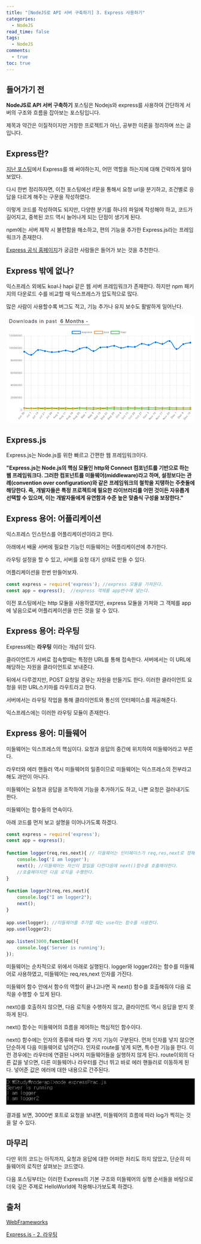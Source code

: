 ```yaml
---
title: "[NodeJS로 API 서버 구축하기] 3. Express 사용하기"
categories:
  - NodeJS
read_time: false
tags:
  - NodeJS
comments:
  - true
toc: true
---
```


## 들어가기 전

__NodeJS로 API 서버 구축하기__ 포스팅은 Nodejs와 express를 사용하여 간단하게 서버의 구조와 흐름을 잡아보는 포스팅입니다.

제목과 약간은 이질적이지만 거창한 프로젝트가 아닌, 공부한 이론을 정리하며 쓰는 글입니다.

## Express란?

[지난 포스팅](https://sangwoo0727.github.io/nodejs/Nodejs-2_Nodeapi/)에서 Express를 왜 써야하는지, 어떤 역할을 하는지에 대해 간략하게 알아보았다.

다시 한번 정리하자면, 이전 포스팅에선 if문을 통해서 요청 url을 분기하고, 조건별로 응답을 다르게 해주는 구문을 작성하였다.

이렇게 코드를 작성하여도 되지만, 다양한 분기를 하나의 파일에 작성해야 하고, 코드가 길어지고, 중복된 코드 역시 늘어나게 되는 단점이 생기게 된다.

npm에는 서버 제작 시 불편함을 해소하고, 편의 기능을 추가한 Express.js라는 프레임워크가 존재한다.

[Express 공식 홈페이지](http://expressjs.com/ko/)가 궁금한 사람들은 들어가 보는 것을 추천한다.

## Express 밖에 없나?

익스프레스 외에도 koa나 hapi 같은 웹 서버 프레임워크가 존재한다. 하지만 npm 패키지의 다운로드 수를 비교할 때 익스프레스가 압도적으로 많다.

많은 사람이 사용할수록 버그도 적고, 기능 추가나 유지 보수도 활발하게 일어난다. 

![](/assets/img/Nodejs/20191219_1.png)



## Express.js

Express.js는 Node.js를 위한 빠르고 간편한 웹 프레임워크이다.

__"Express.js는 Node.js의 핵심 모듈인 http와 Connect 컴포넌트를 기반으로 하는 웹 프레임워크다. 그러한 컴포넌트를 미들웨어(middleware)라고 하며, 설정보다는 관례(convention over configuration)와 같은 프레임워크의 철학을 지탱하는 주춧돌에 해당한다. 즉, 개발자들은 특정 프로젝트에 필요한 라이브러리를 어떤 것이든 자유롭게 선택할 수 있으며, 이는 개발자들에게 유연함과 수준 높은 맞춤식 구성을 보장한다."__

## Express 용어: 어플리케이션

익스프레스 인스턴스를 어플리케이션이라고 한다.

아래에서 배울 서버에 필요한 기능인 미들웨어는 어플리케이션에 추가한다.

라우팅 설정을 할 수 있고, 서버를 요청 대기 상태로 만들 수 있다.

어플리케이션을 한번 만들어보자.

```javascript
const express = require('express'); //express 모듈을 가져온다.
const app = express();  //express 객체를 app변수에 넣는다.
```

이전 포스팅에서는 http 모듈을 사용하였지만, express 모듈을 가져와 그 객체를 app에 넣음으로써 어플리케이션을 만든 것을 알 수 있다.


## Express 용어: 라우팅

Express에는 __라우팅__ 이라는 개념이 있다.

클라이언트가 서버로 접속할때는 특정한 URL를 통해 접속한다. 서버에서는 이 URL에 해당하는 자원을 클라이언트로 보내준다. 

뒤에서 다루겠지만, POST 요청일 경우는 자원을 만들기도 한다. 이러한 클라이언트 요청을 위한 URL스키마를 라우트라고 한다. 

서버에서는 라우팅 작업을 통해 클라이언트와 통신의 인터페이스를 제공해준다.

익스프레스에는 이러한 라우팅 모듈이 존재한다.

## Express 용어: 미들웨어

미들웨어는 익스프레스의 핵심이다. 요청과 응답의 중간에 위치하여 미들웨어라고 부른다.

라우터와 에러 핸들러 역시 미들웨어의 일종이므로 미들웨어는 익스프레스의 전부라고 해도 과언이 아니다.

미들웨어는 요청과 응답을 조작하여 기능을 추가하기도 하고, 나쁜 요청은 걸러내기도 한다.

미들웨어는 함수들의 연속이다.

아래 코드를 먼저 보고 설명을 이어나가도록 하겠다.

```javascript
const express = require('express');
const app = express();

function logger(req,res,next){ // 미들웨어는 인터페이스가 req,res,next로 정해져있다.
    console.log('I am logger');
    next(); //미들웨어는 자신이 할일을 다한다음에 next()함수를 호출해야한다.
    //호출해야지만 다음 로직을 수행한다. 
}

function logger2(req,res,next){
    console.log("I am logger2");
    next();
}

app.use(logger); //미들웨어를 추가할 때는 use라는 함수를 사용한다.
app.use(logger2);

app.listen(3000,function(){
    console.log('Server is running');
});
```

미들웨어는 순차적으로 위에서 아래로 실행된다. logger와 logger2라는 함수를 미들웨어로 사용하였고, 미들웨어는 req,res,next 인자를 가진다.

미들웨어 함수 안에서 함수의 역할이 끝나고나면 꼭 next() 함수를 호출해줘야 다음 로직을 수행할 수 있게 된다.

next()를 호출하지 않으면, 다음 로직을 수행하지 않고, 클라이언트 역시 응답을 받지 못하게 된다.

next() 함수는 미들웨어의 흐름을 제어하는 핵심적인 함수이다.

next() 함수에는 인자의 종류에 따라 몇 가지 기능이 구분된다. 먼저 인자를 넣지 않으면 단순하게 다음 미들웨어로 넘어간다. 인자로 route를 넣게 되면, 특수한 기능을 한다. 이런 경우에는 라우터에 연결된 나머지 미들웨어들을 실행하지 않게 된다. route이외의 다른 값을 넣으면, 다른 미들웨어나 라우터를 건너 뛰고 바로 에러 핸들러로 이동하게 된다. 넣어준 값은 에러에 대한 내용으로 간주된다.

![](/assets/img/Nodejs/20191220_1.png)

결과를 보면, 3000번 포트로 요청을 보내면, 미들웨어의 흐름에 따라 log가 찍히는 것을 알 수 있다.

## 마무리

다만 위의 코드는 아직까지, 요청과 응답에 대한 어떠한 처리도 하지 않았고, 단순히 미들웨어의 로직만 살펴보는 코드였다. 

다음 포스팅부터는 이러한 Express의 기본 구조와 미들웨어의 실행 순서들을 바탕으로 더욱 깊은 주제로 HelloWorld에 적용해나가보도록 하겠다.

## 출처

[WebFrameworks](http://webframeworks.kr/getstarted/expressjs/)

[Express.js - 2. 라우팅](http://jeonghwan-kim.github.io/express-js-2-%eb%9d%bc%ec%9a%b0%ed%8c%85/)
